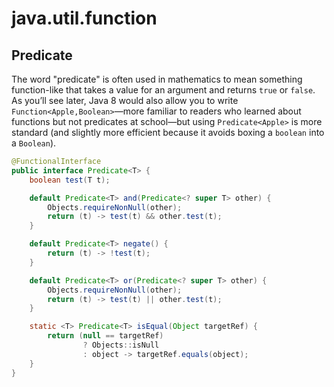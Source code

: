 # java.util.function

## Predicate

The word "predicate" is often used in mathematics to mean something function-like that takes a value for an argument and returns `true` or `false`. As you’ll see later, Java 8 would also allow you to write `Function<Apple,Boolean>`—more familiar to readers who learned about functions but not predicates at school—but using `Predicate<Apple>` is more standard (and slightly more efficient because it avoids boxing a `boolean` into a `Boolean`).

```java
@FunctionalInterface
public interface Predicate<T> {
    boolean test(T t);

    default Predicate<T> and(Predicate<? super T> other) {
        Objects.requireNonNull(other);
        return (t) -> test(t) && other.test(t);
    }

    default Predicate<T> negate() {
        return (t) -> !test(t);
    }

    default Predicate<T> or(Predicate<? super T> other) {
        Objects.requireNonNull(other);
        return (t) -> test(t) || other.test(t);
    }

    static <T> Predicate<T> isEqual(Object targetRef) {
        return (null == targetRef)
                ? Objects::isNull
                : object -> targetRef.equals(object);
    }
}
```
